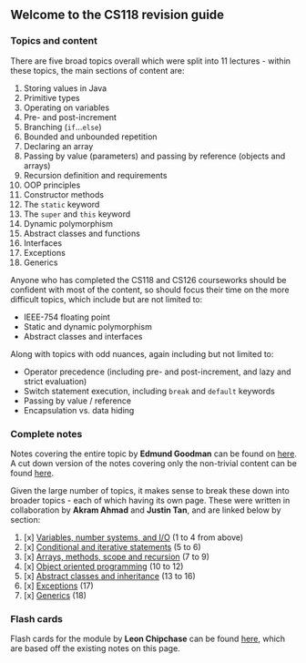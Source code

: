 ## Welcome to the CS118 revision guide

### Topics and content

There are five broad topics overall which were split into 11 lectures - within these topics, the main sections of content are:

1. Storing values in Java
2. Primitive types
3. Operating on variables
4. Pre- and post-increment
5. Branching (`if`...`else`)
6. Bounded and unbounded repetition
7. Declaring an array
8. Passing by value (parameters) and passing by reference (objects and arrays)
9. Recursion definition and requirements
10. OOP principles
11. Constructor methods
12. The `static` keyword
13. The `super` and `this` keyword
14. Dynamic polymorphism
15. Abstract classes and functions
16. Interfaces
17. Exceptions
18. Generics

Anyone who has completed the CS118 and CS126 courseworks should be confident with most of the content, so should focus their time on the more difficult topics, which include but are not limited to:
 - IEEE-754 floating point
 - Static and dynamic polymorphism
 - Abstract classes and interfaces

Along with topics with odd nuances, again including but not limited to:
 - Operator precedence (including pre- and post-increment, and lazy and strict evaluation)
 - Switch statement execution, including `break` and `default` keywords
 - Passing by value / reference
 - Encapsulation vs. data hiding



### Complete notes

Notes covering the entire topic by **Edmund Goodman** can be found on [here](./combined.html). A cut down version of the notes covering only the non-trivial content can be found [here](cribSheet.html).

Given the large number of topics, it makes sense to break these down into broader topics - each of which having its own page. These were written in collaboration by **Akram Ahmad** and **Justin Tan**, and are linked below by section:

1. [x] [Variables, number systems, and I/O](part1.md) (1 to 4 from above)
2. [x] [Conditional and iterative statements](part2.md) (5 to 6)
3. [x] [Arrays, methods, scope and recursion](part3.md) (7 to 9)
4. [x] [Object oriented programming](part4.md) (10 to 12)
5. [x] [Abstract classes and inheritance](part5.md) (13 to 16)
6. [x] [Exceptions](part6.md) (17)
7. [x] [Generics](part7.md) (18)

### Flash cards

Flash cards for the module by **Leon Chipchase** can be found [here](https://quizlet.com/_9qa4vn?x=1jqt&i=18al03), which are based off the existing notes on this page.


